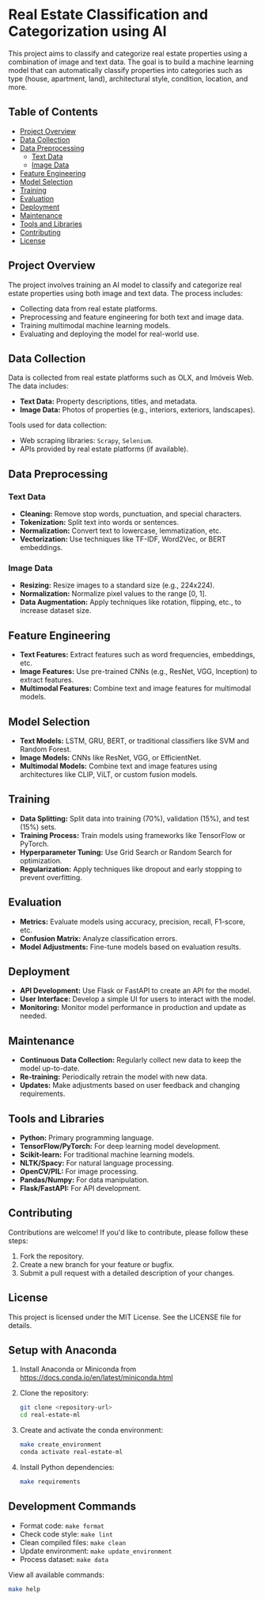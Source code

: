 # Real Estate Classification and Categorization using AI

This project aims to classify and categorize real estate properties using a combination of image and text data. The goal is to build a machine learning model that can automatically classify properties into categories such as type (house, apartment, land), architectural style, condition, location, and more.

## Table of Contents
- [Project Overview](#project-overview)
- [Data Collection](#data-collection)
- [Data Preprocessing](#data-preprocessing)
  - [Text Data](#text-data)
  - [Image Data](#image-data)
- [Feature Engineering](#feature-engineering)
- [Model Selection](#model-selection)
- [Training](#training)
- [Evaluation](#evaluation)
- [Deployment](#deployment)
- [Maintenance](#maintenance)
- [Tools and Libraries](#tools-and-libraries)
- [Contributing](#contributing)
- [License](#license)

## Project Overview
The project involves training an AI model to classify and categorize real estate properties using both image and text data. The process includes:

- Collecting data from real estate platforms.
- Preprocessing and feature engineering for both text and image data.
- Training multimodal machine learning models.
- Evaluating and deploying the model for real-world use.

## Data Collection
Data is collected from real estate platforms such as OLX, and Imóveis Web. The data includes:

- **Text Data:** Property descriptions, titles, and metadata.
- **Image Data:** Photos of properties (e.g., interiors, exteriors, landscapes).

Tools used for data collection:

- Web scraping libraries: `Scrapy`, `Selenium`.
- APIs provided by real estate platforms (if available).

## Data Preprocessing
### Text Data
- **Cleaning:** Remove stop words, punctuation, and special characters.
- **Tokenization:** Split text into words or sentences.
- **Normalization:** Convert text to lowercase, lemmatization, etc.
- **Vectorization:** Use techniques like TF-IDF, Word2Vec, or BERT embeddings.

### Image Data
- **Resizing:** Resize images to a standard size (e.g., 224x224).
- **Normalization:** Normalize pixel values to the range [0, 1].
- **Data Augmentation:** Apply techniques like rotation, flipping, etc., to increase dataset size.

## Feature Engineering
- **Text Features:** Extract features such as word frequencies, embeddings, etc.
- **Image Features:** Use pre-trained CNNs (e.g., ResNet, VGG, Inception) to extract features.
- **Multimodal Features:** Combine text and image features for multimodal models.

## Model Selection
- **Text Models:** LSTM, GRU, BERT, or traditional classifiers like SVM and Random Forest.
- **Image Models:** CNNs like ResNet, VGG, or EfficientNet.
- **Multimodal Models:** Combine text and image features using architectures like CLIP, ViLT, or custom fusion models.

## Training
- **Data Splitting:** Split data into training (70%), validation (15%), and test (15%) sets.
- **Training Process:** Train models using frameworks like TensorFlow or PyTorch.
- **Hyperparameter Tuning:** Use Grid Search or Random Search for optimization.
- **Regularization:** Apply techniques like dropout and early stopping to prevent overfitting.

## Evaluation
- **Metrics:** Evaluate models using accuracy, precision, recall, F1-score, etc.
- **Confusion Matrix:** Analyze classification errors.
- **Model Adjustments:** Fine-tune models based on evaluation results.

## Deployment
- **API Development:** Use Flask or FastAPI to create an API for the model.
- **User Interface:** Develop a simple UI for users to interact with the model.
- **Monitoring:** Monitor model performance in production and update as needed.

## Maintenance
- **Continuous Data Collection:** Regularly collect new data to keep the model up-to-date.
- **Re-training:** Periodically retrain the model with new data.
- **Updates:** Make adjustments based on user feedback and changing requirements.

## Tools and Libraries
- **Python:** Primary programming language.
- **TensorFlow/PyTorch:** For deep learning model development.
- **Scikit-learn:** For traditional machine learning models.
- **NLTK/Spacy:** For natural language processing.
- **OpenCV/PIL:** For image processing.
- **Pandas/Numpy:** For data manipulation.
- **Flask/FastAPI:** For API development.

## Contributing
Contributions are welcome! If you'd like to contribute, please follow these steps:

1. Fork the repository.
2. Create a new branch for your feature or bugfix.
3. Submit a pull request with a detailed description of your changes.

## License
This project is licensed under the MIT License. See the LICENSE file for details.

## Setup with Anaconda

1. Install Anaconda or Miniconda from https://docs.conda.io/en/latest/miniconda.html

2. Clone the repository:
   ```bash
   git clone <repository-url>
   cd real-estate-ml
   ```

3. Create and activate the conda environment:
   ```bash
   make create_environment
   conda activate real-estate-ml
   ```

4. Install Python dependencies:
   ```bash
   make requirements
   ```

## Development Commands

- Format code: `make format`
- Check code style: `make lint`
- Clean compiled files: `make clean`
- Update environment: `make update_environment`
- Process dataset: `make data`

View all available commands:
```bash
make help
```
